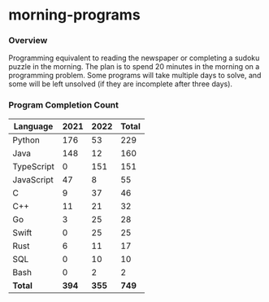 # morning-programs

### Overview

Programming equivalent to reading the newspaper or completing a sudoku puzzle in the morning.  The plan is to spend 20 
minutes in the morning on a programming problem.  Some programs will take multiple days to solve, and some will be left 
unsolved (if they are incomplete after three days).

### Program Completion Count

| Language     | 2021    | 2022    | Total   |
|--------------|---------|---------|---------|
| Python       | 176     | 53      | 229     |
| Java         | 148     | 12      | 160     |
| TypeScript   | 0       | 151     | 151     |
| JavaScript   | 47      | 8       | 55      |
| C            | 9       | 37      | 46      |
| C++          | 11      | 21      | 32      |
| Go           | 3       | 25      | 28      |
| Swift        | 0       | 25      | 25      |
| Rust         | 6       | 11      | 17      |
| SQL          | 0       | 10      | 10      |
| Bash         | 0       | 2       | 2       |
| **Total**    | **394** | **355** | **749** |
